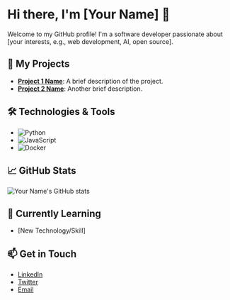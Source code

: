 # Hi there, I'm [Your Name] 👋

Welcome to my GitHub profile! I'm a software developer passionate about [your interests, e.g., web development, AI, open source].

## 🚀 My Projects
- **[Project 1 Name](link)**: A brief description of the project.
- **[Project 2 Name](link)**: Another brief description.

## 🛠️ Technologies & Tools
- ![Python](https://img.shields.io/badge/-Python-3776AB?style=flat-square&logo=python&logoColor=white)
- ![JavaScript](https://img.shields.io/badge/-JavaScript-F7DF1E?style=flat-square&logo=javascript&logoColor=black)
- ![Docker](https://img.shields.io/badge/-Docker-2496ED?style=flat-square&logo=docker&logoColor=white)

## 📈 GitHub Stats
![Your Name's GitHub stats](https://github-readme-stats.vercel.app/api?username=your-username&show_icons=true&theme=dark)

## 🌱 Currently Learning
- [New Technology/Skill]

## 📫 Get in Touch
- [LinkedIn](link)
- [Twitter](link)
- [Email](link)

